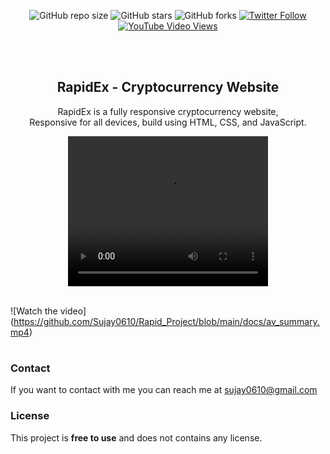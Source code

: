 <div align="center">
  
  ![GitHub repo size](https://img.shields.io/github/repo-size/codewithsadee/cryptex)
  ![GitHub stars](https://img.shields.io/github/stars/codewithsadee/cryptex?style=social)
  ![GitHub forks](https://img.shields.io/github/forks/codewithsadee/cryptex?style=social)
[![Twitter Follow](https://img.shields.io/twitter/follow/codewithsadee_?style=social)](https://twitter.com/intent/follow?screen_name=codewithsadee_)
  [![YouTube Video Views](https://img.shields.io/youtube/views/ux3o7jDhvOc?style=social)](https://youtu.be/ux3o7jDhvOc)

  <br />
  <br />

  <h2 align="center">RapidEx - Cryptocurrency Website</h2>

  RapidEx is a fully responsive cryptocurrency website, <br />Responsive for all devices, build using HTML, CSS, and JavaScript.

  <video width="320" height="240" controls>
  <source src="/blob/main/docs/av_summary.mp4" type="video/mp4">
  Your browser does not support the video tag.
  </video>

</div>

<br />


![Watch the video]
(https://github.com/Sujay0610/Rapid_Project/blob/main/docs/av_summary.mp4)
#
### Contact

If you want to contact with me you can reach me at sujay0610@gmail.com

### License

This project is **free to use** and does not contains any license.
